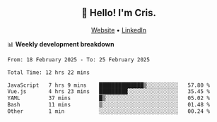 
<h2 align="center">👋 Hello! I'm Cris.</h2>
<p align="center">
  <a href="https://www.criscunas.dev">Website</a> •
  <a href="https://www.linkedin.com/in/cristophercunas/">LinkedIn</a> 
</p>


📊 **Weekly development breakdown**
<!--START_SECTION:waka-->

```txt
From: 18 February 2025 - To: 25 February 2025

Total Time: 12 hrs 22 mins

JavaScript   7 hrs 9 mins    ██████████████▒░░░░░░░░░░   57.80 %
Vue.js       4 hrs 23 mins   █████████░░░░░░░░░░░░░░░░   35.45 %
YAML         37 mins         █▒░░░░░░░░░░░░░░░░░░░░░░░   05.02 %
Bash         11 mins         ▒░░░░░░░░░░░░░░░░░░░░░░░░   01.48 %
Other        1 min           ░░░░░░░░░░░░░░░░░░░░░░░░░   00.24 %
```

<!--END_SECTION:waka-->
